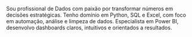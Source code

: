
Sou profissional de Dados com paixão por transformar números em decisões estratégicas. Tenho domínio em Python, SQL e Excel, com foco em automação, análise e limpeza de dados. Especialista em Power BI, desenvolvo dashboards claros, intuitivos e orientados a resultados.
<!---
Deborapg215/Deborapg215 is a ✨ special ✨ repository because its `README.md` (this file) appears on your GitHub profile.
You can click the Preview link to take a look at your changes.
--->
